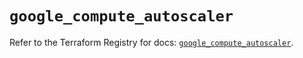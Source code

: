 # `google_compute_autoscaler`

Refer to the Terraform Registry for docs: [`google_compute_autoscaler`](https://registry.terraform.io/providers/hashicorp/google/5.18.0/docs/resources/compute_autoscaler).

